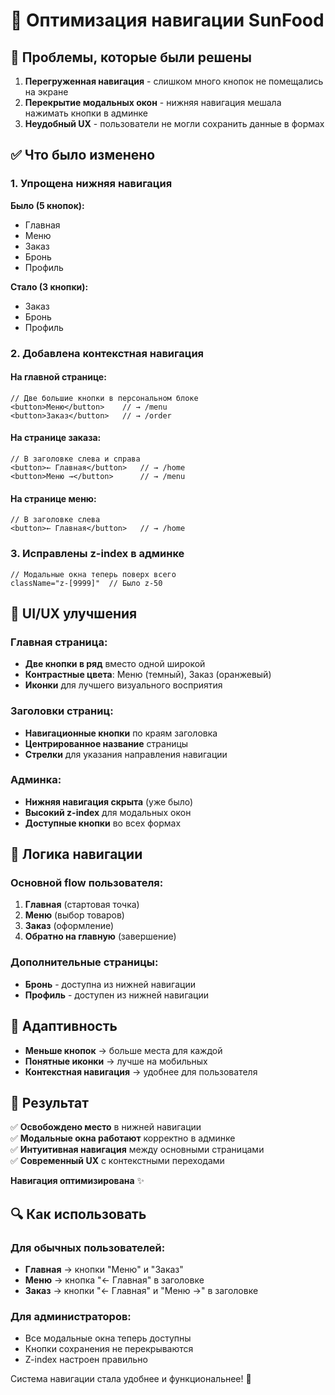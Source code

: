 # 🧭 Оптимизация навигации SunFood

## 🎯 Проблемы, которые были решены

1. **Перегруженная навигация** - слишком много кнопок не помещались на экране
2. **Перекрытие модальных окон** - нижняя навигация мешала нажимать кнопки в админке
3. **Неудобный UX** - пользователи не могли сохранить данные в формах

## ✅ Что было изменено

### 1. Упрощена нижняя навигация
**Было (5 кнопок):**
- Главная
- Меню  
- Заказ
- Бронь
- Профиль

**Стало (3 кнопки):**
- Заказ
- Бронь
- Профиль

### 2. Добавлена контекстная навигация

#### На главной странице:
```tsx
// Две большие кнопки в персональном блоке
<button>Меню</button>    // → /menu
<button>Заказ</button>   // → /order
```

#### На странице заказа:
```tsx
// В заголовке слева и справа
<button>← Главная</button>   // → /home  
<button>Меню →</button>      // → /menu
```

#### На странице меню:
```tsx
// В заголовке слева
<button>← Главная</button>   // → /home
```

### 3. Исправлены z-index в админке
```tsx
// Модальные окна теперь поверх всего
className="z-[9999]"  // Было z-50
```

## 🎨 UI/UX улучшения

### Главная страница:
- **Две кнопки в ряд** вместо одной широкой
- **Контрастные цвета**: Меню (темный), Заказ (оранжевый)
- **Иконки** для лучшего визуального восприятия

### Заголовки страниц:
- **Навигационные кнопки** по краям заголовка
- **Центрированное название** страницы
- **Стрелки** для указания направления навигации

### Админка:
- **Нижняя навигация скрыта** (уже было)
- **Высокий z-index** для модальных окон
- **Доступные кнопки** во всех формах

## 🔄 Логика навигации

### Основной flow пользователя:
1. **Главная** (стартовая точка)
2. **Меню** (выбор товаров)
3. **Заказ** (оформление)
4. **Обратно на главную** (завершение)

### Дополнительные страницы:
- **Бронь** - доступна из нижней навигации
- **Профиль** - доступен из нижней навигации

## 📱 Адаптивность

- **Меньше кнопок** → больше места для каждой
- **Понятные иконки** → лучше на мобильных
- **Контекстная навигация** → удобнее для пользователя

## 🎊 Результат

✅ **Освобождено место** в нижней навигации  
✅ **Модальные окна работают** корректно в админке  
✅ **Интуитивная навигация** между основными страницами  
✅ **Современный UX** с контекстными переходами  

**Навигация оптимизирована** ✨

## 🔍 Как использовать

### Для обычных пользователей:
- **Главная** → кнопки "Меню" и "Заказ" 
- **Меню** → кнопка "← Главная" в заголовке
- **Заказ** → кнопки "← Главная" и "Меню →" в заголовке

### Для администраторов:
- Все модальные окна теперь доступны
- Кнопки сохранения не перекрываются
- Z-index настроен правильно

Система навигации стала удобнее и функциональнее! 🎉
